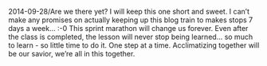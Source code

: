 2014-09-28/Are we there yet?  I will keep this one short and sweet.  I can’t make any promises on actually keeping up this blog train to makes stops 7 days a week… :-0  This sprint marathon will change us forever.  Even after the class is completed, the lesson will never stop being learned… so much to learn - so little time to do it.  One step at a time.  Acclimatizing together will be our savior,  we’re all in this together.